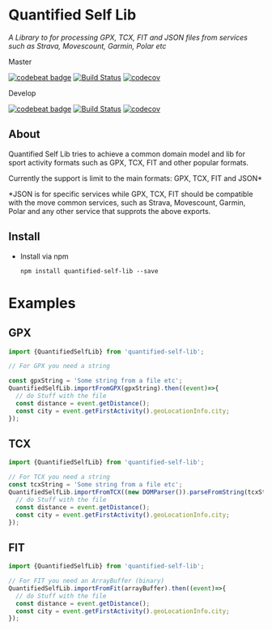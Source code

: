# Quantified Self Lib

*A Library to for processing GPX, TCX, FIT and JSON files from services such as Strava, Movescount, Garmin, Polar etc*

Master

[![codebeat badge](https://codebeat.co/badges/e99f7c8a-3b7a-4d5b-9034-2dfd38c0e0a3)](https://codebeat.co/projects/github-com-jimmykane-quantified-self-lib-develop)
[![Build Status](https://travis-ci.org/jimmykane/quantified-self-lib.svg?branch=master)](https://travis-ci.org/jimmykane/quantified-self-lib.svg?branch=master)
[![codecov](https://codecov.io/gh/jimmykane/quantified-self-lib/branch/master/graph/badge.svg)](https://codecov.io/gh/jimmykane/quantified-self-lib)

Develop

[![codebeat badge](https://codebeat.co/badges/f39e837c-2885-47bb-94b3-a8718ad561a6)](https://codebeat.co/projects/github-com-jimmykane-quantified-self-lib-develop)
[![Build Status](https://travis-ci.org/jimmykane/quantified-self-lib.svg?branch=develop)](https://travis-ci.org/jimmykane/quantified-self-lib.svg?branch=develop)
[![codecov](https://codecov.io/gh/jimmykane/quantified-self-lib/branch/develop/graph/badge.svg)](https://codecov.io/gh/jimmykane/quantified-self-lib)

About
-----
Quantified Self Lib tries to achieve a common domain model and lib for sport activity formats
such as GPX, TCX, FIT and other popular formats. 

Currently the support is limit to the main formats: GPX, TCX, FIT and JSON*

*JSON is for specific services while GPX, TCX, FIT should be compatible with the move common services,
such as Strava, Movescount, Garmin, Polar and any other service that supprots the above exports.

Install
-------

- Install via npm 

  `npm install quantified-self-lib --save`
  
Examples
=======


GPX
---
```typescript
import {QuantifiedSelfLib} from 'quantified-self-lib';

// For GPX you need a string 

const gpxString = 'Some string from a file etc';
QuantifiedSelfLib.importFromGPX(gpxString).then((event)=>{
  // do Stuff with the file
  const distance = event.getDistance();
  const city = event.getFirstActivity().geoLocationInfo.city;
});
```

TCX
---
```typescript
import {QuantifiedSelfLib} from 'quantified-self-lib';

// For TCX you need a string 
const tcxString = 'Some string from a file etc';
QuantifiedSelfLib.importFromTCX((new DOMParser()).parseFromString(tcxString, 'application/xml')).then((event)=>{
  // do Stuff with the file
  const distance = event.getDistance();
  const city = event.getFirstActivity().geoLocationInfo.city;
});
```


FIT
---
```typescript
import {QuantifiedSelfLib} from 'quantified-self-lib';

// For FIT you need an ArrayBuffer (binary) 
QuantifiedSelfLib.importFromFit(arrayBuffer).then((event)=>{
  // do Stuff with the file
  const distance = event.getDistance();
  const city = event.getFirstActivity().geoLocationInfo.city;
});
```
